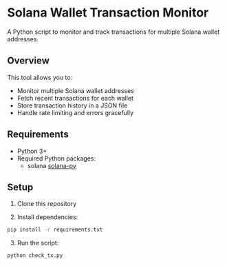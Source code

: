 # Solana Wallet Transaction Monitor

A Python script to monitor and track transactions for multiple Solana wallet addresses.

## Overview

This tool allows you to:

- Monitor multiple Solana wallet addresses
- Fetch recent transactions for each wallet
- Store transaction history in a JSON file
- Handle rate limiting and errors gracefully

## Requirements

- Python 3+
- Required Python packages:
  - solana [solana-py](https://github.com/michaelhly/solana-py)

## Setup

1. Clone this repository

2. Install dependencies:

```bash
pip install -r requirements.txt
```

3. Run the script:

```bash
python check_tx.py
```
